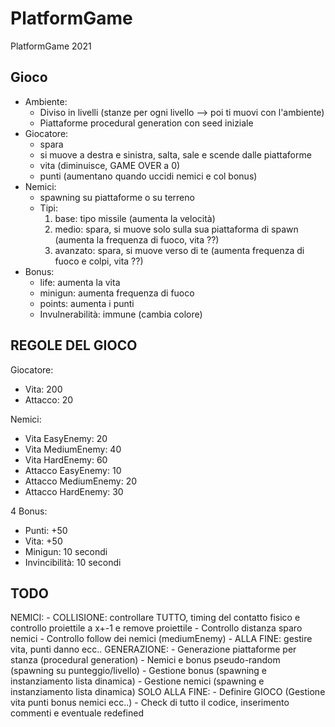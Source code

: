 # PlatformGame

PlatformGame 2021

## Gioco
- Ambiente:
  - Diviso in livelli (stanze per ogni livello --> poi ti muovi con l'ambiente)
  - Piattaforme procedural generation con seed iniziale
- Giocatore:
  - spara
  - si muove a destra e sinistra, salta, sale e scende dalle piattaforme
  - vita (diminuisce, GAME OVER a 0)
  - punti (aumentano quando uccidi nemici e col bonus)
- Nemici:
  - spawning su piattaforme o su terreno
  - Tipi:
	  1. base: tipo missile (aumenta la velocità)
	  2. medio: spara, si muove solo sulla sua piattaforma di spawn (aumenta la frequenza di fuoco, vita ??)
	  3. avanzato: spara, si muove verso di te (aumenta frequenza di fuoco e colpi, vita ??)
- Bonus:
  - life: aumenta la vita
  - minigun: aumenta frequenza di fuoco
  - points: aumenta i punti
  - Invulnerabilità: immune (cambia colore)
 
## REGOLE DEL GIOCO
Giocatore:
- Vita: 200
- Attacco: 20

Nemici:
- Vita EasyEnemy: 20
- Vita MediumEnemy: 40
- Vita HardEnemy: 60
- Attacco EasyEnemy: 10
- Attacco MediumEnemy: 20
- Attacco HardEnemy: 30

4 Bonus: 
- Punti: +50
- Vita: +50
- Minigun: 10 secondi 
- Invincibilità: 10 secondi

## TODO
NEMICI:
	- COLLISIONE: controllare TUTTO, timing del contatto fisico e controllo proiettile a x+-1 e remove proiettile
	- Controllo distanza sparo nemici
	- Controllo follow dei nemici (mediumEnemy)
	- ALLA FINE: gestire vita, punti danno ecc..
GENERAZIONE:
	- Generazione piattaforme per stanza (procedural generation)
	- Nemici e bonus pseudo-random (spawning su punteggio/livello)
	- Gestione bonus (spawning e instanziamento lista dinamica)
	- Gestione nemici (spawning e instanziamento lista dinamica)
SOLO ALLA FINE:
	- Definire GIOCO (Gestione vita punti bonus nemici ecc..)
	- Check di tutto il codice, inserimento commenti e eventuale redefined
